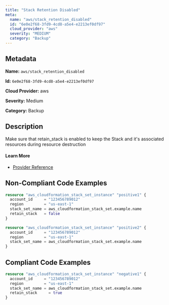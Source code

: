 ```yaml
---
title: "Stack Retention Disabled"
meta:
  name: "aws/stack_retention_disabled"
  id: "6e0e2f68-3fd9-4cd8-a5e4-e2213ef0df97"
  cloud_provider: "aws"
  severity: "MEDIUM"
  category: "Backup"
---
```


## Metadata
**Name:** `aws/stack_retention_disabled`

**Id:** `6e0e2f68-3fd9-4cd8-a5e4-e2213ef0df97`

**Cloud Provider:** aws

**Severity:** Medium

**Category:** Backup

## Description
Make sure that retain_stack is enabled to keep the Stack and it's associated resources during resource destruction

#### Learn More

 - [Provider Reference](https://registry.terraform.io/providers/hashicorp/aws/latest/docs/resources/cloudformation_stack_set_instance#stack_set_name)

## Non-Compliant Code Examples
```terraform
resource "aws_cloudformation_stack_set_instance" "positive1" {
  account_id     = "123456789012"
  region         = "us-east-1"
  stack_set_name = aws_cloudformation_stack_set.example.name
  retain_stack   = false
}

resource "aws_cloudformation_stack_set_instance" "positive2" {
  account_id     = "123456789012"
  region         = "us-east-1"
  stack_set_name = aws_cloudformation_stack_set.example.name
}
```

## Compliant Code Examples
```terraform
resource "aws_cloudformation_stack_set_instance" "negative1" {
  account_id     = "123456789012"
  region         = "us-east-1"
  stack_set_name = aws_cloudformation_stack_set.example.name
  retain_stack     = true
}
```